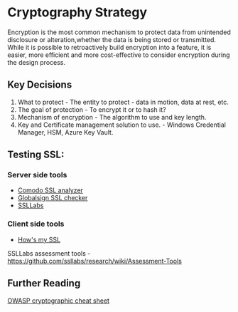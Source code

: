 # Cryptography Strategy

Encryption is the most common mechanism to protect data from unintended disclosure or alteration,whether the data is being stored or transmitted. While it is possible to retroactively build encryption into a feature, it is easier, more efficient and more cost-effective to consider encryption during the design process. 

## Key Decisions
1. What to protect - The entity to protect - data in motion, data at rest, etc.
1. The goal of protection - To encrypt it or to hash it?
1. Mechanism of encryption - The algorithm to use and key length.
1. Key and Certificate management solution to use. - Windows Credential Manager, HSM, Azure Key Vault.

## Testing SSL:

### Server side tools
* [Comodo SSL analyzer](https://comodosslstore.com/ssltools/ssl-checker.php)
* [Globalsign SSL checker](https://globalsign.ssllabs.com/)
* [SSLLabs](https://www.ssllabs.com/ssltest/)
### Client side tools
* [How's my SSL](https://www.howsmyssl.com/)


SSLLabs assessment tools - https://github.com/ssllabs/research/wiki/Assessment-Tools

## Further Reading
[OWASP cryptographic cheat sheet](https://cheatsheetseries.owasp.org/cheatsheets/Cryptographic_Storage_Cheat_Sheet.html)

